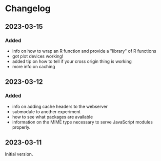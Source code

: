 # Changelog

## 2023-03-15

### Added

- info on how to wrap an R function and provide a "library" of R functions
- got plot devices working!
- added tip on how to tell if your cross origin thing is working
- more info on caching

## 2023-03-12

### Added

- info on adding cache headers to the webserver
- submodule to another experiment
- how to see what packages are available
- information on the MIME type necessary to serve JavaScript modules properly.

## 2023-03-11

Initial version.